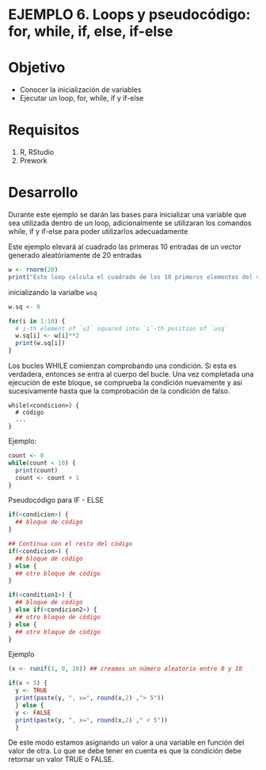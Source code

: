 # EJEMPLO 6. Loops y pseudocódigo: for, while, if, else, if-else

# Objetivo
- Conocer la inicialización de variables 
- Ejecutar un loop, for, while, if y if-else

# Requisitos
1. R, RStudio
2. Prework 

# Desarrollo
Durante este ejemplo se darán las bases para inicializar una variable que sea utilizada dentro de un loop, adicionalmente se utilizaran los comandos while, if y if-else para poder utilizarlos adecuadamente

Este ejemplo elevará al cuadrado las primeras 10 entradas de un vector generado aleatóriamente de 20 entradas 
```R
w <- rnorm(20)              
print("Este loop calcula el cuadrado de los 10 primeros elementos del vector w")
```
inicializando la varialbe `wsq`
```R
w.sq <- 0

for(i in 1:10) {
  # i-th element of `u1` squared into `i`-th position of `usq`
  w.sq[i] <- w[i]**2
  print(w.sq[i])
}
```
Los bucles WHILE comienzan comprobando una condición. Si esta es verdadera, entonces se entra al cuerpo del bucle. Una vez completada una ejecución de este bloque, se comprueba la condición nuevamente y así sucesivamente hasta que la comprobación de la condición de falso.

```
while(<condicion>) {
  # código
  ...
}
```
Ejemplo:

```R
count <- 0
while(count < 10) {
  print(count)
  count <- count + 1
}
```

Pseudocódigo para IF - ELSE
```R
if(<condicion>) {
  ## bloque de código
}

## Continua con el resto del código
if(<condicion>) {
  ## bloque de código
} else {
  ## otro bloque de código
}

if(<condition1>) {
  ## bloque de código
} else if(<condicion2>) {
  ## otro bloque de código
} else {
  ## otro bloque de código
}
```
Ejemplo
```R
(x <- runif(1, 0, 10)) ## creamos un número aleatorio entre 0 y 10

if(x > 5) {
  y <- TRUE
  print(paste(y, ", x=", round(x,2) ,"> 5"))
  } else {
  y <- FALSE
  print(paste(y, ", x=", round(x,2) ," < 5"))
  }

```
De este modo estamos asignando un valor a una variable en función del valor de otra. Lo que se debe tener en cuenta es que la condición debe retornar un valor TRUE o FALSE.
